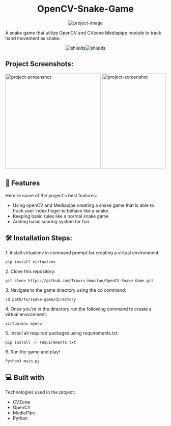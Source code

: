 <h1 align="center" id="title">OpenCV-Snake-Game</h1>

<p align="center"><img src="https://socialify.git.ci/Travis-Houston/OpenCV-Snake-Game/image?language=1&amp;owner=1&amp;name=1&amp;stargazers=1&amp;theme=Light" alt="project-image"></p>

<p id="description">A snake game that utilize OpenCV and CVzone Mediapipe module to track hand movement as snake.</p>

<p align="center"><img src="https://img.shields.io/badge/python-3670A0?style=flat&amp;logo=python&amp;logoColor=ffdd54" alt="shields"><img src="https://img.shields.io/badge/OpenCV-red?logo=opencv" alt="shields"></p>

<h2>Project Screenshots:</h2>

<img src="https://snipboard.io/A6qjI8.jpg" alt="project-screenshot" width="300" height="300/">

<img src="https://snipboard.io/Ht9ny7.jpg" alt="project-screenshot" width="200" height="300/">

  
  
<h2>🧐 Features</h2>

Here're some of the project's best features:

*   Using openCV and Mediapipe creating a snake game that is able to track user index finger to behave like a snake.
*   Keeping basic rules like a normal snake game
*   Adding basic scoring system for fun

<h2>🛠️ Installation Steps:</h2>

<p>1. Install virtualenv in command prompt for creating a virtual environment:</p>

```
pip install virtualenv
```

<p>2. Clone this repository:</p>

```
git clone https://github.com/Travis-Houston/OpenCV-Snake-Game.git
```

<p>3. Navigate to the game directory using the cd command:</p>

```
cd path/to/snake-game/directory
```

<p>4. Once you're in the directory run the following command to create a virtual environment:</p>

```
virtualenv myenv
```

<p>5. Install all required packages using requirements.txt:</p>

```
pip install -r requirements.txt
```

<p>6. Run the game and play!</p>

```
Python3 main.py
```

  
  
<h2>💻 Built with</h2>

Technologies used in the project:

*   CVZone
*   OpenCV
*   MediaPipe
*   Python
